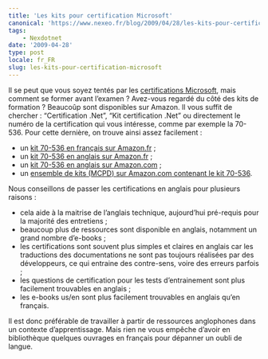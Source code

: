 ```yaml
---
title: 'Les kits pour certification Microsoft'
canonical: 'https://www.nexeo.fr/blog/2009/04/28/les-kits-pour-certification-microsoft/'
tags:
    - Nexdotnet
date: '2009-04-28'
type: post
locale: fr_FR
slug: les-kits-pour-certification-microsoft
---
```


Il se peut que vous soyez tentés par les [certifications Microsoft](http://www.microsoft.com/france/formation/cert/default.mspx), mais comment se former avant l’examen ? Avez-vous regardé du côté des kits de formation ? Beaucoûp sont disponibles sur Amazon. Il vous suffit de chercher : “Certification .Net”, “Kit certification .Net” ou directement le numéro de la certification qui vous intéresse, comme par exemple la 70-536. Pour cette dernière, on trouve ainsi assez facilement :

* un [kit 70-536 en français sur Amazon.fr](http://www.amazon.fr/bases-d%C3%A9veloppement-dapplications-avec-NET/dp/2100506161/ref=sr_1_1?ie=UTF8&s=books&qid=1236176048&sr=8-1) ;
* un [kit 70-536 en anglais sur Amazon.fr](http://www.amazon.fr/MCTS-Self-Paced-Training-Exam-70-536/dp/0735622779/ref=sr_1_3?ie=UTF8&s=english-books&qid=1236176048&sr=8-3) ;
* un [kit 70-536 en anglais sur Amazon.com](http://www.amazon.com/MCTS-Self-Paced-Training-Exam-70-536/dp/0735622779/ref=sr_1_1?ie=UTF8&s=books&qid=1236176209&sr=1-1) ;
* un [ensemble de kits (MCPD) sur Amazon.com contenant le kit 70-536](http://www.amazon.com/Self-Paced-Training-70-536-70-528-70-547/dp/0735623767/ref=sr_1_2?ie=UTF8&s=books&qid=1236176209&sr=1-2).

Nous conseillons de passer les certifications en anglais pour plusieurs raisons :

* cela aide à la maitrise de l’anglais technique, aujourd’hui pré-requis pour la majorité des entretiens ;
* beaucoup plus de ressources sont disponible en anglais, notamment un grand nombre d’e-books ;
* les certifications sont souvent plus simples et claires en anglais car les traductions des documentations ne sont pas toujours réalisées par des développeurs, ce qui entraine des contre-sens, voire des erreurs parfois ;
* les questions de certification pour les tests d’entrainement sont plus facilement trouvables en anglais ;
* les e-books us/en sont plus facilement trouvables en anglais qu’en français.

Il est donc préférable de travailler à partir de ressources anglophones dans un contexte d’apprentissage. Mais rien ne vous empêche d’avoir en bibliothèque quelques ouvrages en français pour dépanner un oubli de langue.
